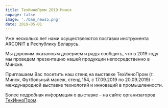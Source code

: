 ```yaml
---
title: ТехИнноПром 2019 Минск
nopage: false
image: './ban_news5.png'
date: 2019-05-01
---
```

Уже несколько лет нами осуществляются поставки инструмента ARCONIT в Республику Беларусь.

Мы дорожим оказанным доверием и рады сообщить, что в 2019 году мы проведем презентацию нашей продукции непосредственно в Минске.

Приглашаем Вас посетить наш стенд на выставке ТехИнноПром (г. Минск, Футбольный манеж, стенд 154, с 17.09.2019 по 20.09.2019) - международной выставке технологий и инноваций в промышленности.

Более подробная информация о выставке – на сайте организаторов [ТехИнноПром](http://www.techinnoprom.by/).

